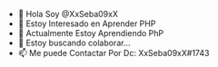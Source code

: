 - 👋 Hola Soy @XxSeba09xX
- 👀 Estoy Interesado en Aprender PHP
- 🌱 Actualmente Estoy Aprendiendo PhP
- 💞️ Estoy buscando colaborar... 
- 📫 Me puede Contactar Por Dc: XxSeba09xX#1743

<!---
XxSeba09xX/XxSeba09xX is a ✨ special ✨ repository because its `README.md` (this file) appears on your GitHub profile.
You can click the Preview link to take a look at your changes.
--->

